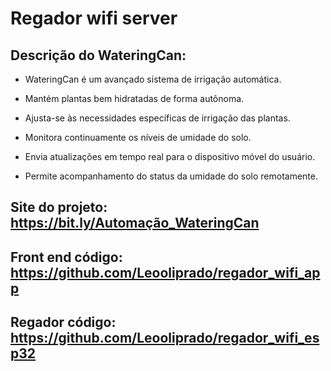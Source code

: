 # Regador wifi server


## Descrição do WateringCan:

- WateringCan é um avançado sistema de irrigação automática.

- Mantém plantas bem hidratadas de forma autônoma.

- Ajusta-se às necessidades específicas de irrigação das plantas.

- Monitora continuamente os níveis de umidade do solo.

- Envia atualizações em tempo real para o dispositivo móvel do usuário.

- Permite acompanhamento do status da umidade do solo remotamente.


## Site do projeto: https://bit.ly/Automação_WateringCan

## Front end código: https://github.com/Leooliprado/regador_wifi_app
## Regador código: https://github.com/Leooliprado/regador_wifi_esp32

